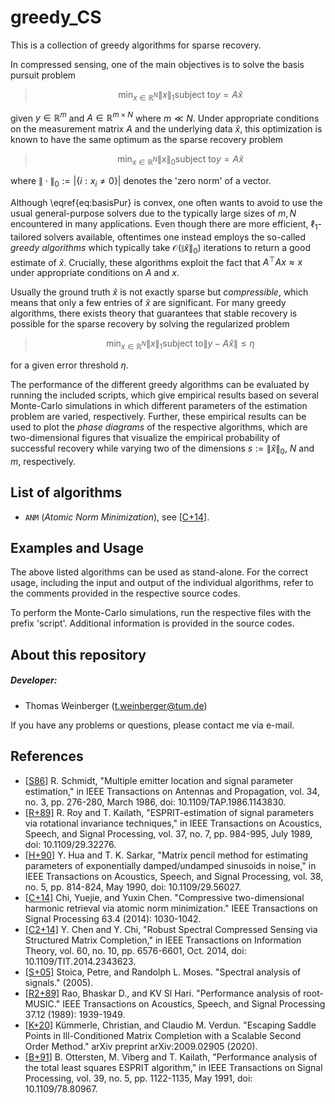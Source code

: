 # greedy_CS
This is a collection of greedy algorithms for sparse recovery.

In compressed sensing, one of the main objectives is to solve the basis pursuit problem

>$$ \min_{x \in \mathds{R}^N} \|x \|_1 \text{subject to} y = A\hat{x} \label{eq:basisPur} $$

given $y\in \mathds{R}^m$ and $A\in \mathds{R}^{m \times N}$ where $m \ll N$. Under appropriate conditions on the measurement matrix $A$ and the underlying data $\hat{x}$, this optimization is known to have the same optimum as the sparse recovery problem

>$$ \min_{x \in \mathds{R}^N} \|x \|_0 \text{subject to} y = A\hat{x} $$

where $\|\cdot\|_0:=|\{i: x_i \neq 0\}|$ denotes the 'zero norm' of a vector.

Although \eqref{eq:basisPur} is convex, one often wants to avoid to use the usual general-purpose solvers due to the typically large sizes of $m,N$ encountered in many applications. Even though there are more efficient, $\ell_1$-tailored solvers available, oftentimes one instead employs the so-called _greedy algorithms_ which typically take $\mathcal{O}(\|\hat{x}\|_0)$ iterations to return a good estimate of $\hat{x}$. Crucially, these algorithms exploit the fact that $A^\top Ax\approx x$ under appropriate conditions on $A$ and $x$.

Usually the ground truth $\hat{x}$ is not exactly sparse but _compressible_, which means that only a few entries of $\hat{x}$ are significant. For many greedy algorithms, there exists theory that guarantees that stable recovery is possible for the sparse recovery by solving the regularized problem

>$$ \min_{x \in \mathds{R}^N} \|x \|_1 \text{subject to} \|y-A\hat{x}\|\leq \eta $$

for a given error threshold $\eta$.

The performance of the different greedy algorithms can be evaluated by running the included scripts, which give empirical results based on several Monte-Carlo simulations in which different parameters of the estimation problem are varied, respectively. Further, these empirical results can be used to plot the _phase diagrams_ of the respective algorithms, which are two-dimensional figures that visualize the empirical probability of successful recovery while varying two of the dimensions $s:=\|\hat{x}\|_0$, $N$ and $m$, respectively.

## List of algorithms

* `ANM` (_Atomic Norm Minimization_), see [[C+14]](https://ieeexplore.ieee.org/abstract/document/6998075).

## Examples and Usage
The above listed algorithms can be used as stand-alone. For the correct usage, including the input and output of the individual algorithms, refer to the comments provided in the respective source codes.

To perform the Monte-Carlo simulations, run the respective files with the prefix 'script'. Additional information is provided in the source codes.

## About this repository
##### Developer:
* Thomas Weinberger (<t.weinberger@tum.de>)

If you have any problems or questions, please contact me via e-mail.

## References
 - [[S86]](https://ieeexplore.ieee.org/abstract/document/1143830) R. Schmidt, "Multiple emitter location and signal parameter estimation," in IEEE Transactions on Antennas and Propagation, vol. 34, no. 3, pp. 276-280, March 1986, doi: 10.1109/TAP.1986.1143830.
 - [[R+89]](https://ieeexplore.ieee.org/document/32276) R. Roy and T. Kailath, "ESPRIT-estimation of signal parameters via rotational invariance techniques," in IEEE Transactions on Acoustics, Speech, and Signal Processing, vol. 37, no. 7, pp. 984-995, July 1989, doi: 10.1109/29.32276.
 - [[H+90]](https://ieeexplore.ieee.org/document/56027) Y. Hua and T. K. Sarkar, "Matrix pencil method for estimating parameters of exponentially damped/undamped sinusoids in noise," in IEEE Transactions on Acoustics, Speech, and Signal Processing, vol. 38, no. 5, pp. 814-824, May 1990, doi: 10.1109/29.56027.
 - [[C+14]](https://ieeexplore.ieee.org/abstract/document/6998075) Chi, Yuejie, and Yuxin Chen. "Compressive two-dimensional harmonic retrieval via atomic norm minimization." IEEE Transactions on Signal Processing 63.4 (2014): 1030-1042.
 - [[C2+14]](https://ieeexplore.ieee.org/document/6867345) Y. Chen and Y. Chi, "Robust Spectral Compressed Sensing via Structured Matrix Completion," in IEEE Transactions on Information Theory, vol. 60, no. 10, pp. 6576-6601, Oct. 2014, doi: 10.1109/TIT.2014.2343623.
 - [[S+05]](http://user.it.uu.se/~ps/SAS-new.pdf) Stoica, Petre, and Randolph L. Moses. "Spectral analysis of signals." (2005).
 - [[R2+89]](https://ieeexplore.ieee.org/document/45540) Rao, Bhaskar D., and KV Sl Hari. "Performance analysis of root-MUSIC." IEEE Transactions on Acoustics, Speech, and Signal Processing 37.12 (1989): 1939-1949.
 - [[K+20]](https://arxiv.org/abs/2009.02905) Kümmerle, Christian, and Claudio M. Verdun. "Escaping Saddle Points in Ill-Conditioned Matrix Completion with a Scalable Second Order Method." arXiv preprint arXiv:2009.02905 (2020).
 - [[B+91]](https://ieeexplore.ieee.org/document/80967) B. Ottersten, M. Viberg and T. Kailath, "Performance analysis of the total least squares ESPRIT algorithm," in IEEE Transactions on Signal Processing, vol. 39, no. 5, pp. 1122-1135, May 1991, doi: 10.1109/78.80967.

